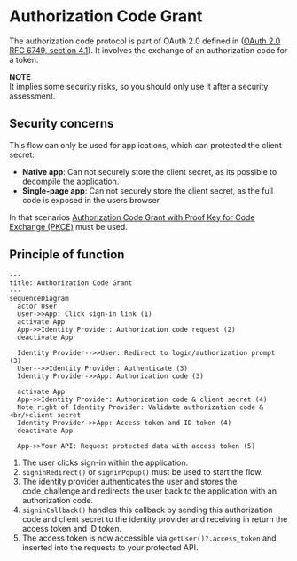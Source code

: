 # Authorization Code Grant

The authorization code protocol is part of OAuth 2.0 defined in ([OAuth 2.0 RFC 6749, section 4.1](https://tools.ietf.org/html/rfc6749#section-4.1)). It involves the exchange of an authorization code for a token.

**NOTE**<br/>
It implies some security risks, so you should only use it after a security assessment.


## Security concerns
This flow can only be used for applications, which can protected the client secret:
- **Native app**: Can not securely store the client secret, as its possible to decompile the application.
- **Single-page app**: Can not securely store the client secret, as the full code is exposed in the users browser

In that scenarios [Authorization Code Grant with Proof Key for Code Exchange (PKCE)](authorization-code-flow-with-pkce.md) must be used.


## Principle of function
```mermaid
---
title: Authorization Code Grant
---
sequenceDiagram
  actor User
  User->>App: Click sign-in link (1)
  activate App
  App->>Identity Provider: Authorization code request (2)
  deactivate App

  Identity Provider-->>User: Redirect to login/authorization prompt (3)
  User-->>Identity Provider: Authenticate (3)
  Identity Provider->>App: Authorization code (3)

  activate App
  App->>Identity Provider: Authorization code & client secret (4)
  Note right of Identity Provider: Validate authorization code &<br/>client secret
  Identity Provider->>App: Access token and ID token (4)
  deactivate App

  App->>Your API: Request protected data with access token (5)
```

1. The user clicks sign-in within the application.
2. `signinRedirect()` or `signinPopup()` must be used to start the flow.
3. The identity provider authenticates the user and stores the code_challenge and redirects the user back to the application with an authorization code.
4. `signinCallback()` handles this callback by sending this authorization code and client secret to the identity provider and receiving in return the access token and ID token.
5. The access token is now accessible via `getUser()?.access_token` and inserted into the requests to your protected API.
